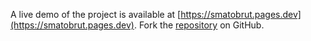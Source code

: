 A live demo of the project is available at [https://smatobrut.pages.dev](https://smatobrut.pages.dev).
Fork the [repository](https://github.com/eslasojica) on GitHub.